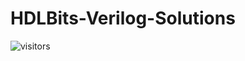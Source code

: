 # HDLBits-Verilog-Solutions
![visitors](https://visitor-badge.glitch.me/badge?page_id=Adrofier.HDLBits-Verilog-Solutions)
